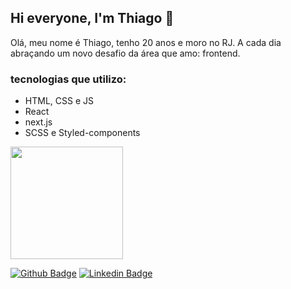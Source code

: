 ## Hi everyone, I'm Thiago 👋

  Olá, meu nome é Thiago, tenho 20 anos e moro no RJ. A cada dia abraçando um novo desafio da área que amo: frontend.
  
### tecnologias que utilizo:
- HTML, CSS e JS
- React
- next.js
- SCSS e Styled-components

<div>
 <img height="180em" src="https://github-readme-stats.vercel.app/api/top-langs/?username=th-fernandes&layout=compact&langs_count=16&theme=dracula" />
</div>


[![Github Badge](https://img.shields.io/badge/-Github-000?style=flat-square&logo=Github&logoColor=white&link=https://github.com/Th-Fernandes)](https://github.com/Th-Fernandes)
[![Linkedin Badge](https://img.shields.io/badge/-LinkedIn-blue?style=flat-square&logo=Linkedin&logoColor=white&link=https://www.linkedin.com/in/thiago-fernandes-962351186//)](https://www.linkedin.com/in/thiago-fernandes-962351186/)


